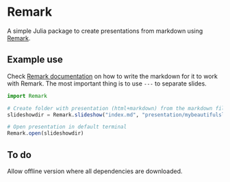 # Remark

A simple Julia package to create presentations from markdown using [Remark](https://github.com/gnab/remark).

## Example use

Check [Remark documentation](https://github.com/gnab/remark/wiki/Markdown) on how to write the markdown for it to work with Remark. The most important thing is to use `---` to separate slides.

```julia
import Remark

# Create folder with presentation (html+markdown) from the markdown file "index.md"
slideshowdir = Remark.slideshow("index.md", "presentation/mybeautifulslides")

# Open presentation in default terminal
Remark.open(slideshowdir)
```

## To do

Allow offline version where all dependencies are downloaded.
